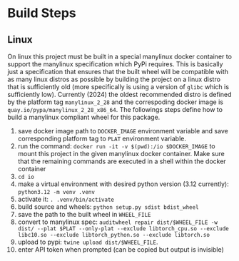 # Build Steps

## Linux

On linux this project must be built in a special manylinux docker container to support the manylinux specification which PyPi requires. This is basically just a specification that ensures that the built wheel will be compatible with as many linux distros as possible by building the project on a linux distro that is sufficiently old (more specifically is using a version of `glibc` which is sufficiently low). Currently (2024) the oldest recommended distro is defined by the platform tag `manylinux_2_28` and the correspoding docker image is `quay.io/pypa/manylinux_2_28_x86_64`. The followings steps define how to build a manylinux compliant wheel for this package.

1. save docker image path to `DOCKER_IMAGE` environment variable and save corresponding platform tag to `PLAT` environment variable.
2. run the command: `docker run -it -v $(pwd):/io $DOCKER_IMAGE` to mount this project in the given manylinux docker container. Make sure that the remaining commands are executed in a shell within the docker container
3. `cd io`
4. make a virtual environment with desired python version (3.12 currently): `python3.12 -m venv .venv`
5. activate it: `. .venv/bin/activate`
6. build source and wheels: `python setup.py sdist bdist_wheel`
7. save the path to the built wheel in `WHEEL_FILE`
8. convert to manylinux spec: `auditwheel repair dist/$WHEEL_FILE -w dist/ --plat $PLAT --only-plat --exclude libtorch_cpu.so --exclude libc10.so --exclude libtorch_python.so --exclude libtorch.so`
9. upload to pypi: `twine upload dist/$WHEEL_FILE`.
10. enter API token when prompted (can be copied but output is invisible)